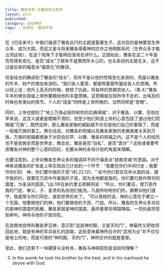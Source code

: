 ```yaml
---
title: 雅各传奇.从雅各到以色列
layout: post
published:
category: 圣经神学
tags: ☆ 创世纪 :雅各传奇
---
```


在《归去来兮》中我们强调了雅各此行的主题是娶妻生子，这对应的是神要其生养众多、成为大国，而这又是与将来雅各得着神的应许之地相联系的（生养众多才能占领这地），在这个视角下才能明白圣经在讲什么。正因如此，雅各在这二十年是否性情有变化、是否“成长”了根本不是摩西所关心的，也与圣经的主题无关，这不过是后来的福音派“福音化”的解读。

但圣经也的确讲到了雅各的“成长”，但并不是以他的性情变化来讲的，而是以雅各的牛羊、财产的增加来讲的。“我们各人蒙恩，都是照基督所量给各人的恩赐。所以经上说：他升上高天的时候，掳掠了仇敌，将各样的恩赐赏给人。（弗.4）”雅各牛羊的增长隐喻上帝所要赐给他的丰盛恩赐，这恩赐是拉班所夺不走的，出埃及的时候也有类似的情节。个人的“成圣”同样是上帝所赐的，当然同样是“恩赐”。

同时，上帝也提到了“地上万族必因你和你的后裔得福”，对于雅各、以撒、亚伯拉罕来说，这含义或者是模糊不清的，但至少他们知道上帝的心意包括了通过他们而赐福“万族”。既然这样，那么雅各家族的崛起就不仅仅是他们自己的事情了，而是一祝福万族的事工。换句话说，对雅各的祝福以及雅各家族的发展直接关系到万族，万族的祝福都栖身于对亚伯拉罕、以撒、雅各的祝福之内。这不是个人的经历也不是民族史而是世界史、教会史。雅各是否“自私”、是否“诡诈”？这些或者要考虑雅各对神的整个心意的回应，也要从神的永恒计划的角度来理解。

也要注意到，上帝对雅各生养众多的强调并不同于福音派“拯救灵魂”的思路。对于神来说雅各的扩张是上帝实现自己计划的一个环节：“我要在你们中间行走；我要作你们的　神，你们要作我的子民”(利.22.12)，“ 如今你们若实在听从我的话，遵守我的约，就要在万民中作属我的子民，因为全地都是我的。你们要归我作祭司的国度，为圣洁的国民。”(出.19)在新约里主耶稣则说：“所以，你们要去，使万民作我的门徒，奉父、子、圣灵的名给他们施洗。凡我所吩咐你们的，都教训他们遵守，我就常与你们同在，直到世界的末了。 ”可以笼统的说，神的心意在于建立一个天国，他要做他们的神，他们要做他的子民、门徒。所以，雅各的生养众多对应的是神的国度的拓展，雅各家就是神的国度。最终基督将得国降临，一切仇敌将受到审判，神将与他的子民同在。

在迦南地伯特利雅各梦见神，意识到“这是神的殿，又是天的门”，神最终又把他领回此地，就是有神的军兵驻扎的迦南，这些意味着神所应许的“这地为业”并不仅仅是地上的地，而是可畏的“神的殿、天的门”，神所应许的就是基督。

至此，我们还剩下一块硬骨头没有肯，雅各与神摔跤到底该如何理解？

3) ​​​​​​​​In the womb he took his brother by the heel, and in his manhood he strove with God.

